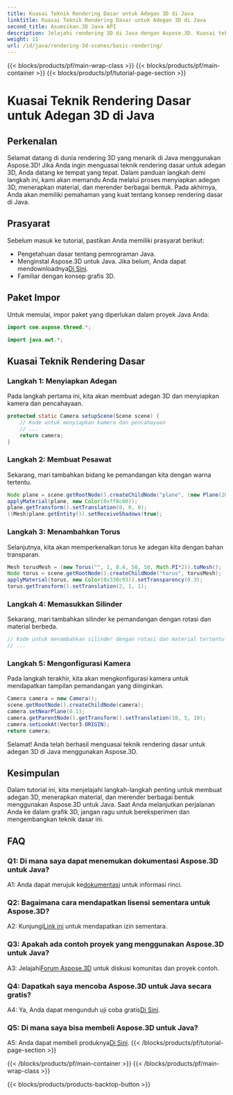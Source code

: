 ```yaml
---
title: Kuasai Teknik Rendering Dasar untuk Adegan 3D di Java
linktitle: Kuasai Teknik Rendering Dasar untuk Adegan 3D di Java
second_title: Asumsikan.3D Java API
description: Jelajahi rendering 3D di Java dengan Aspose.3D. Kuasai teknik dasar, atur adegan, dan render bentuk dengan mulus. Tingkatkan keterampilan pemrograman Java Anda dalam grafik 3D.
weight: 11
url: /id/java/rendering-3d-scenes/basic-rendering/
---
```


{{< blocks/products/pf/main-wrap-class >}}
{{< blocks/products/pf/main-container >}}
{{< blocks/products/pf/tutorial-page-section >}}

# Kuasai Teknik Rendering Dasar untuk Adegan 3D di Java

## Perkenalan

Selamat datang di dunia rendering 3D yang menarik di Java menggunakan Aspose.3D! Jika Anda ingin menguasai teknik rendering dasar untuk adegan 3D, Anda datang ke tempat yang tepat. Dalam panduan langkah demi langkah ini, kami akan memandu Anda melalui proses menyiapkan adegan 3D, menerapkan material, dan merender berbagai bentuk. Pada akhirnya, Anda akan memiliki pemahaman yang kuat tentang konsep rendering dasar di Java.

## Prasyarat

Sebelum masuk ke tutorial, pastikan Anda memiliki prasyarat berikut:

- Pengetahuan dasar tentang pemrograman Java.
-  Menginstal Aspose.3D untuk Java. Jika belum, Anda dapat mendownloadnya[Di Sini](https://releases.aspose.com/3d/java/).
- Familiar dengan konsep grafis 3D.

## Paket Impor

Untuk memulai, impor paket yang diperlukan dalam proyek Java Anda:

```java
import com.aspose.threed.*;

import java.awt.*;
```

## Kuasai Teknik Rendering Dasar

### Langkah 1: Menyiapkan Adegan

Pada langkah pertama ini, kita akan membuat adegan 3D dan menyiapkan kamera dan pencahayaan.

```java
protected static Camera setupScene(Scene scene) {
    // Kode untuk menyiapkan kamera dan pencahayaan
    // ...
    return camera;
}
```

### Langkah 2: Membuat Pesawat

Sekarang, mari tambahkan bidang ke pemandangan kita dengan warna tertentu.

```java
Node plane = scene.getRootNode().createChildNode("plane", (new Plane(20, 20)).toMesh());
applyMaterial(plane, new Color(0xff8c00));
plane.getTransform().setTranslation(0, 0, 0);
((Mesh)plane.getEntity()).setReceiveShadows(true);
```

### Langkah 3: Menambahkan Torus

Selanjutnya, kita akan memperkenalkan torus ke adegan kita dengan bahan transparan.

```java
Mesh torusMesh = (new Torus("", 1, 0.4, 50, 50, Math.PI*2)).toMesh();
Node torus = scene.getRootNode().createChildNode("torus", torusMesh);
applyMaterial(torus, new Color(0x330c93)).setTransparency(0.3);
torus.getTransform().setTranslation(2, 1, 1);
```

### Langkah 4: Memasukkan Silinder

Sekarang, mari tambahkan silinder ke pemandangan dengan rotasi dan material berbeda.

```java
// Kode untuk menambahkan silinder dengan rotasi dan material tertentu
// ...
```

### Langkah 5: Mengonfigurasi Kamera

Pada langkah terakhir, kita akan mengkonfigurasi kamera untuk mendapatkan tampilan pemandangan yang diinginkan.

```java
Camera camera = new Camera();
scene.getRootNode().createChildNode(camera);
camera.setNearPlane(0.1);
camera.getParentNode().getTransform().setTranslation(10, 5, 10);
camera.setLookAt(Vector3.ORIGIN);
return camera;
```

Selamat! Anda telah berhasil menguasai teknik rendering dasar untuk adegan 3D di Java menggunakan Aspose.3D.

## Kesimpulan

Dalam tutorial ini, kita menjelajahi langkah-langkah penting untuk membuat adegan 3D, menerapkan material, dan merender berbagai bentuk menggunakan Aspose.3D untuk Java. Saat Anda melanjutkan perjalanan Anda ke dalam grafik 3D, jangan ragu untuk bereksperimen dan mengembangkan teknik dasar ini.

## FAQ

### Q1: Di mana saya dapat menemukan dokumentasi Aspose.3D untuk Java?

 A1: Anda dapat merujuk ke[dokumentasi](https://reference.aspose.com/3d/java/) untuk informasi rinci.

### Q2: Bagaimana cara mendapatkan lisensi sementara untuk Aspose.3D?

 A2: Kunjungi[Link ini](https://purchase.aspose.com/temporary-license/) untuk mendapatkan izin sementara.

### Q3: Apakah ada contoh proyek yang menggunakan Aspose.3D untuk Java?

 A3: Jelajahi[Forum Aspose.3D](https://forum.aspose.com/c/3d/18) untuk diskusi komunitas dan proyek contoh.

### Q4: Dapatkah saya mencoba Aspose.3D untuk Java secara gratis?

 A4: Ya, Anda dapat mengunduh uji coba gratis[Di Sini](https://releases.aspose.com/).

### Q5: Di mana saya bisa membeli Aspose.3D untuk Java?

 A5: Anda dapat membeli produknya[Di Sini](https://purchase.aspose.com/buy).
{{< /blocks/products/pf/tutorial-page-section >}}

{{< /blocks/products/pf/main-container >}}
{{< /blocks/products/pf/main-wrap-class >}}

{{< blocks/products/products-backtop-button >}}

